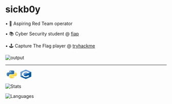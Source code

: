 # sickb0y

• 🥷 Aspiring Red Team operator

• 📚 Cyber Security student @ [fiap](https://www.fiap.com.br)

• 🕹️ Capture The Flag player @ [tryhackme](https://tryhackme.com/r/p/sickb0y)

![output](https://github.com/user-attachments/assets/5db0d6be-74c9-45b4-958e-6efcc5ed5fa6)

---
<img align="center" alt="Python" height="30" width="40" src="https://raw.githubusercontent.com/devicons/devicon/master/icons/python/python-original.svg"> <img align="center" alt="Python" height="30" width="40" src="https://raw.githubusercontent.com/devicons/devicon/master/icons/c/c-original.svg">

![Stats](https://github-readme-stats.vercel.app/api?username=0xSickb0y&theme=vision-friendly-dark&show_icons=true&hide_border=false&count_private=true) 

![Languages](https://github-readme-stats.vercel.app/api/top-langs/?username=0xSickb0y&theme=vision-friendly-dark&show_icons=true&hide_border=false&layout=compact)
